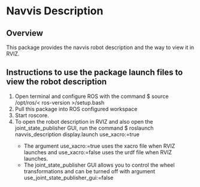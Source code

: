 <h1>Navvis Description</h1>
<h2>Overview</h2>
<p>This package provides the navvis robot description and the way to view it in RVIZ.</p>
<h2>Instructions to use the package launch files to view the robot description</h2>
<ol>
  <li>Open terminal and configure ROS with the command $ source /opt/ros/< ros-version >/setup.bash</li>
  <li>Pull this package into ROS configured workspace</li>
  <li>Start roscore.</li>
  <li>To open the robot description in RVIZ and also open the joint_state_publisher GUI, run the command $ roslaunch navvis_description display.launch use_xacro:=true</li>
      <ul>
        <li>The argument use_xacro:=true uses the xacro file when RVIZ launches and use_xacro:=false uses the urdf file when RVIZ launches.</li>
        <li>The joint_state_publisher GUI allows you to control the wheel transformations and can be turned off with argument use_joint_state_publisher_gui:=false</li>
      </ul>
